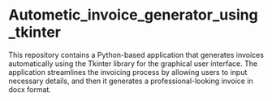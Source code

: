 # Autometic_invoice_generator_using_tkinter
This repository contains a Python-based application that generates invoices automatically using the Tkinter library for the graphical user interface. The application streamlines the invoicing process by allowing users to input necessary details, and then it generates a professional-looking invoice in docx format.
